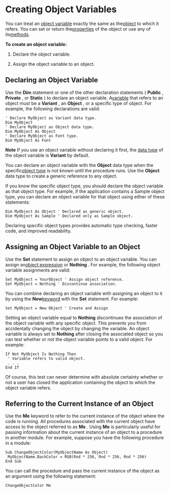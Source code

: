 
# Creating Object Variables

You can treat an [object variable](b8bdf64f-5920-1ae9-16d0-b26d09524a30.md) exactly the same as the[object](b8bdf64f-5920-1ae9-16d0-b26d09524a30.md) to which it refers. You can set or return the[properties](b8bdf64f-5920-1ae9-16d0-b26d09524a30.md) of the object or use any of its[methods](b8bdf64f-5920-1ae9-16d0-b26d09524a30.md).

 **To create an object variable:**




1. Declare the object variable.
    
2. Assign the object variable to an object.
    


## Declaring an Object Variable

Use the  **Dim** statement or one of the other declaration statements ( **Public** , **Private** , or **Static** ) to declare an object variable. A[variable](b8bdf64f-5920-1ae9-16d0-b26d09524a30.md) that refers to an object must be a **Variant** , an **Object** , or a specific type of object. For example, the following declarations are valid:


```
' Declare MyObject as Variant data type. 
Dim MyObject 
' Declare MyObject as Object data type. 
Dim MyObject As Object 
' Declare MyObject as Font type. 
Dim MyObject As Font 

```


 **Note**  If you use an object variable without declaring it first, the [data type](b8bdf64f-5920-1ae9-16d0-b26d09524a30.md) of the object variable is **Variant** by default.

You can declare an object variable with the  **Object** data type when the specific[object type](b8bdf64f-5920-1ae9-16d0-b26d09524a30.md) is not known until the procedure runs. Use the **Object** data type to create a generic reference to any object.

If you know the specific object type, you should declare the object variable as that object type. For example, if the application contains a Sample object type, you can declare an object variable for that object using either of these statements:




```
Dim MyObject As Object ' Declared as generic object. 
Dim MyObject As Sample ' Declared only as Sample object. 

```

Declaring specific object types provides automatic type checking, faster code, and improved readability.


## Assigning an Object Variable to an Object

Use the  **Set** statement to assign an object to an object variable. You can assign an[object expression](b8bdf64f-5920-1ae9-16d0-b26d09524a30.md) or **Nothing** . For example, the following object variable assignments are valid:


```
Set MyObject = YourObject ' Assign object reference. 
Set MyObject = Nothing ' Discontinue association. 

```

You can combine declaring an object variable with assigning an object to it by using the  **New**[keyword](b8bdf64f-5920-1ae9-16d0-b26d09524a30.md) with the **Set** statement. For example:




```
Set MyObject = New Object ' Create and Assign 

```

Setting an object variable equal to  **Nothing** discontinues the association of the object variable with any specific object. This prevents you from accidentally changing the object by changing the variable. An object variable is always set to **Nothing** after closing the associated object so you can test whether or not the object variable points to a valid object. For example:




```
If Not MyObject Is Nothing Then 
 ' Variable refers to valid object. 
 . . . 
End If 

```

Of course, this test can never determine with absolute certainty whether or not a user has closed the application containing the object to which the object variable refers.


## Referring to the Current Instance of an Object

Use the  **Me** keyword to refer to the current instance of the object where the code is running. All procedures associated with the current object have access to the object referred to as **Me** . Using **Me** is particularly useful for passing information about the current instance of an object to a procedure in another module. For example, suppose you have the following procedure in a module:


```
Sub ChangeObjectColor(MyObjectName As Object) 
 MyObjectName.BackColor = RGB(Rnd * 256, Rnd * 256, Rnd * 256) 
End Sub 

```

You can call the procedure and pass the current instance of the object as an argument using the following statement:




```
ChangeObjectColor Me 

```

